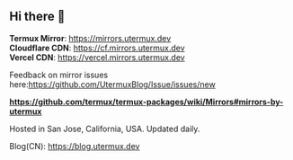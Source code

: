 ## Hi there 👋

**Termux Mirror**: https://mirrors.utermux.dev  
**Cloudflare CDN**: https://cf.mirrors.utermux.dev  
**Vercel CDN**: https://vercel.mirrors.utermux.dev  

Feedback on mirror issues here:https://github.com/UtermuxBlog/Issue/issues/new  

**https://github.com/termux/termux-packages/wiki/Mirrors#mirrors-by-utermux**

Hosted in San Jose, California, USA. Updated daily.

Blog(CN): https://blog.utermux.dev
